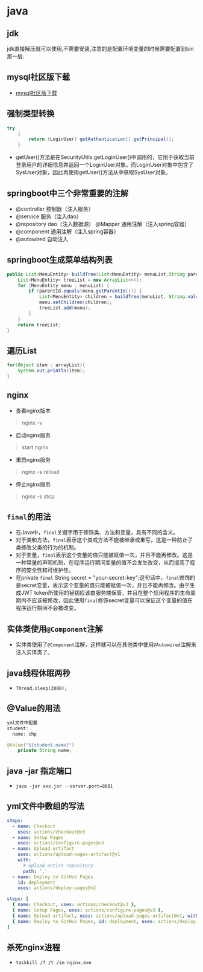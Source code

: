 # java

## jdk
jdk直接解压就可以使用,不需要安装,注意的是配置环境变量的时候需要配置到bin那一层.

## mysql社区版下载
- [mysql社区版下载](https://dev.mysql.com/downloads/mysql/)
## 强制类型转换
```java
try
    {
        return (LoginUser) getAuthentication().getPrincipal();
    }
```        
- getUser()方法是在SecurityUtils.getLoginUser()中调用的，它用于获取当前登录用户的详细信息并返回一个LoginUser对象。而LoginUser对象中包含了SysUser对象，因此再使用getUser()方法从中获取SysUser对象。

## springboot中三个非常重要的注解
- @controller 控制器（注入服务）
- @service 服务（注入dao）
- @repository dao（注入数据源） @Mapper 通用注解（注入spring容器）
- @component 通用注解（注入spring容器）
- @autowired 自动注入

## springboot生成菜单结构列表
``` java
public List<MenuEntity> buildTree(List<MenuEntity> menuList,String parentId){
    List<MenuEntity> treeList = new ArrayList<>();
    for (MenuEntity menu : menuList) {
        if (parentId.equals(menu.getParentId())) {
            List<MenuEntity> children = buildTree(menuList, String.valueOf(menu.getMenuId()));
            menu.setChildren(children);
            treeList.add(menu);
        }
    }
    return treeList;
}
```
## 遍历List
``` java
for(Object item : arrayList){
    System.out.println(item);
}
```
## nginx
- 查看nginx版本
> nginx -v
- 启动nginx服务
> start nginx
- 重启nginx服务
> nginx -s reload
- 停止nginx服务
> nginx -s stop
## `final`的用法
- 在Java中，`final`关键字用于修饰类、方法和变量，具有不同的含义。
- 对于类和方法，`final`表示这个类或方法不能被继承或重写，这是一种防止子类修改父类的行为的机制。
- 对于变量，`final`表示这个变量的值只能被赋值一次，并且不能再修改。这是一种常量的声明机制，在程序运行期间变量的值不会发生改变，从而提高了程序的安全性和可维护性。
- 在private `final` String secret = "your-secret-key";这句话中，`final`修饰的是secret变量，表示这个变量的值只能被赋值一次，并且不能再修改。由于生成JWT token所使用的秘钥应该由服务端保管，并且在整个应用程序的生命周期内不应该被修改，因此使用`final`修饰secret变量可以保证这个变量的值在程序运行期间不会被改变。
## 实体类使用`@Component`注解
- 实体类使用了`@Component`注解，这样就可以在其他类中使用`@Autowired`注解来注入实体类了。
## java线程休眠两秒
- `Thread.sleep(2000);`
## @Value的用法
```java
yml文件中配置
student:
  name: chp

@Value("${student.name}")
    private String name;
```
## java -jar 指定端口
- `java -jar xxx.jar --server.port=8081`

## yml文件中数组的写法
```yml
steps:
  - name: Checkout
    uses: actions/checkout@v3
  - name: Setup Pages
    uses: actions/configure-pages@v3
  - name: Upload artifact
    uses: actions/upload-pages-artifact@v1
    with:
      # Upload entire repository
      path: '.'
  - name: Deploy to GitHub Pages
    id: deployment
    uses: actions/deploy-pages@v2
```
```yml
steps: [
  { name: Checkout, uses: actions/checkout@v3 },
  { name: Setup Pages, uses: actions/configure-pages@v3 },
  { name: Upload artifact, uses: actions/upload-pages-artifact@v1, with: { path: '.' } },
  { name: Deploy to GitHub Pages, id: deployment, uses: actions/deploy-pages@v2 }
]
```

## 杀死nginx进程
- `taskkill /f /t /im nginx.exe`